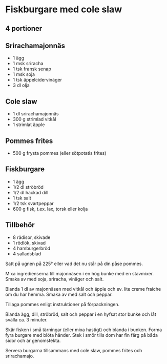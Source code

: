 # Fiskburgare med cole slaw

## 4 portioner

## Srirachamajonnäs

- 1 ägg
- 1 msk sriracha
- 1 tsk fransk senap
- 1 msk soja
- 1 tsk äppelcidervinäger
- 3 dl olja

## Cole slaw
- 1 dl srirachamajonnäs
- 300 g strimlad vitkål
- 1 strimlat äpple

## Pommes frites
- 500 g frysta pommes (eller sötpotatis frites)

## Fiskburgare
- 1 ägg
- 1/2 dl ströbröd
- 1/2 dl hackad dill
- 1 tsk salt
- 1/2 tsk svartpeppar
- 600 g fisk, t.ex. lax, torsk eller kolja

## Tillbehör
- 8 rädisor, skivade
- 1 rödlök, skivad
- 4 hamburgerbröd
- 4 salladsblad

Sätt på ugnen på 225° eller vad det nu står på din påse pommes.

Mixa ingredienserna till majonnäsen i en hög bunke med en stavmixer. Smaka av med soja, sriracha, vinäger och salt.

Blanda 1 dl av majonnäsen med vitkål och äpple och ev. lite creme fraiche om du har hemma. Smaka av med salt och peppar.

Tillaga pommes enligt instruktioner på förpackningen.

Blanda ägg, dill, ströbröd, salt och peppar i en hyfsat stor bunke och låt svälla ca. 3 minuter.

Skär fisken i små tärningar (eller mixa hastigt) och blanda i bunken. Forma fyra burgare med blöta händer. Stek i smör
tills dom har fin färg på båda sidor och är genomstekta.

Servera burgarna tillsammans med cole slaw, pommes frites och srirachamajo.

